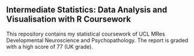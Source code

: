 ## Intermediate Statistics: Data Analysis and Visualisation with R Coursework
This repository contains my statistical coursework of UCL MRes Developmental Neuroscience and Psychopathology. The report is graded with a high score of 77 (UK grade).
